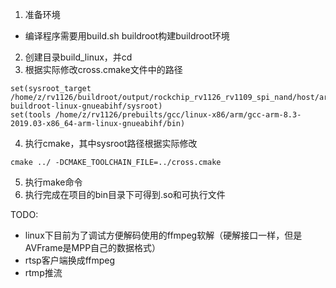 1. 准备环境

+ 编译程序需要用build.sh buildroot构建buildroot环境
  
2. 创建目录build_linux，并cd
3. 根据实际修改cross.cmake文件中的路径
```
set(sysroot_target /home/z/rv1126/buildroot/output/rockchip_rv1126_rv1109_spi_nand/host/arm-buildroot-linux-gnueabihf/sysroot)
set(tools /home/z/rv1126/prebuilts/gcc/linux-x86/arm/gcc-arm-8.3-2019.03-x86_64-arm-linux-gnueabihf/bin)
```
4. 执行cmake，其中sysroot路径根据实际修改
```
cmake ../ -DCMAKE_TOOLCHAIN_FILE=../cross.cmake
```

5. 执行make命令
6. 执行完成在项目的bin目录下可得到.so和可执行文件

TODO:

+ linux下目前为了调试方便解码使用的ffmpeg软解（硬解接口一样，但是AVFrame是MPP自己的数据格式）
+ rtsp客户端换成ffmpeg
+ rtmp推流